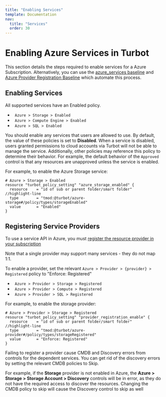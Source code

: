 ```yaml
---
title: "Enabling Services"
template: Documentation
nav:
  title: "Services"
  order: 30
---
```


# Enabling Azure Services in Turbot

<div className="alert alert-warning">
This section details the steps required to enable services for a Azure Subscription. Alternatively, you can use the <a href="https://github.com/turbot/guardrails-samples/tree/master/baselines/azure/azure_services">azure_services baseline</a> and <a href="https://github.com/turbot/guardrails-samples/tree/master/baselines/azure/azure_provider_registration">Azure Provider Registration Baseline</a> which automate this process.
</div>

## Enabling Services

All supported services have an Enabled policy.

<div className="example">
  <ul>
    <li><code> Azure > Storage > Enabled </code></li>
    <li><code> Azure > Compute Engine > Enabled </code></li>
    <li><code> Azure > SQL > Enabled </code></li>
  </ul>
</div>

You should enable any services that users are allowed to use. By default, the
value of these policies is set to **Disabled**. When a service is disabled,
users granted permissions to cloud accounts via Turbot will not be able to
manage the service. Additionally, other policies may reference this policy to
determine their behavior. For example, the default behavior of the
`Approved `control is that any resources are unapproved unless the service is
enabled.

For example, to enable the Azure Storage service:

```hcl
# Azure > Storage > Enabled
resource "turbot_policy_setting" "azure_storage_enabled" {
  resource    = "id of sub or parent folder/smart folder"   //highlight-line
  type        = "tmod:@turbot/azure-storage#/policy/types/storageEnabled"
  value       = "Enabled"
}

```

## Registering Service Providers

To use a service API in Azure, you must
[register the resource provider in your subscription](https://docs.microsoft.com/en-us/azure/azure-resource-manager/resource-manager-supported-services)

Note that a single provider may support many services - they do not map 1:1.

To enable a provider, set the relevant
`Azure > Provider > {provider} > Registered` policy to "Enforce: Registered"

<div className="example">
  <ul>
    <li><code> Azure > Provider > Storage > Registered </code></li>
    <li><code> Azure > Provider > Compute > Registered </code></li>
    <li><code> Azure > Provider > SQL > Registered </code></li>
  </ul>
</div>

For example, to enable the storage provider:

```hcl
# Azure > Provider > Storage > Registered
resource "turbot_policy_setting" "provider_registration_enable" {
  resource    = "id of sub or parent folder/smart folder"   //highlight-line
  type        = "tmod:@turbot/azure-provider#/policy/types/storageRegistered"
  value       = "Enforce: Registered"
}

```

Failing to register a provider cause CMDB and Discovery errors from controls for
the dependent services. You can get rid of the discovery errors by setting the
relevant CMDB policies to Skip.

For example, if the **Storage** provider is not enabled in Azure, the **Azure >
Storage > Storage Account > Discovery** controls will be in error, as they do
not have the required access to discover the resources. Changing the CMDB policy
to skip will cause the Discovery control to skip as well

